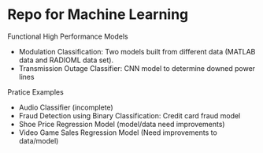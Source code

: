 # Repo for Machine Learning

Functional High Performance Models
* Modulation Classification: Two models built from different data (MATLAB data and RADIOML data set).
* Transmission Outage Classifier: CNN model to determine downed power lines

Pratice Examples
* Audio Classifier (incomplete)
* Fraud Detection using Binary Classification: Credit card fraud model
* Shoe Price Regression Model (model/data need improvements)
* Video Game Sales Regression Model (Need improvements to data/model)
